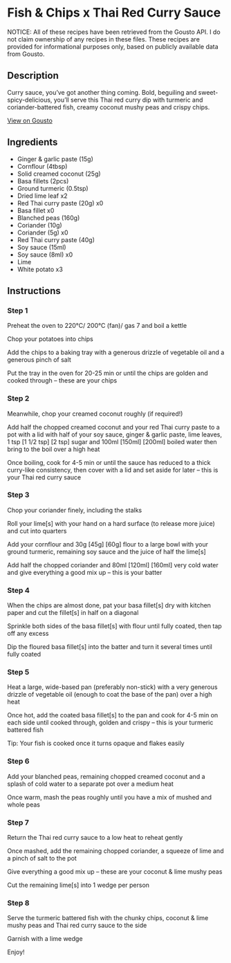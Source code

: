 # Fish & Chips x Thai Red Curry Sauce

NOTICE: All of these recipes have been retrieved from the Gousto API. I do not claim ownership of any recipes in these files. These recipes are provided for informational purposes only, based on publicly available data from Gousto.

## Description

Curry sauce, you’ve got another thing coming. Bold, beguiling and sweet-spicy-delicious, you’ll serve this Thai red curry dip with turmeric and coriander-battered fish, creamy coconut mushy peas and crispy chips. 

[View on Gousto](https://www.gousto.co.uk/recipes/cookbook/fish-chips-x-thai-red-curry-sauce)

## Ingredients

- Ginger & garlic paste (15g)
- Cornflour (4tbsp)
- Solid creamed coconut (25g)
- Basa fillets (2pcs)
- Ground turmeric (0.5tsp)
- Dried lime leaf x2
- Red Thai curry paste (20g) x0
- Basa fillet x0
- Blanched peas (160g)
- Coriander (10g)
- Coriander (5g) x0
- Red Thai curry paste (40g)
- Soy sauce (15ml)
- Soy sauce (8ml) x0
- Lime
- White potato x3

## Instructions


### Step 1

Preheat the oven to 220°C/ 200°C (fan)/ gas 7 and boil a kettle

Chop your potatoes into chips

Add the chips to a baking tray with a generous drizzle of vegetable oil and a generous pinch of salt

Put the tray in the oven for 20-25 min or until the chips are golden and cooked through – these are your chips


### Step 2

Meanwhile, chop your creamed coconut roughly (if required!)

Add half the chopped creamed coconut and your red Thai curry paste to a pot with a lid with half of your soy sauce, ginger & garlic paste, lime leaves, 1 tsp <span class="text-purple">[1 1/2 tsp]</span> <span class="text-danger">[2 tsp]</span> sugar and 100ml <span class="text-purple">[150ml] </span><span class="text-danger">[200ml]</span> boiled water then bring to the boil over a high heat

Once boiling, cook for 4-5 min or until the sauce has reduced to a thick curry-like consistency, then cover with a lid and set aside for later – this is your Thai red curry sauce


### Step 3

Chop your coriander finely, including the stalks

Roll your lime[s] with your hand on a hard surface (to release more juice) and cut into quarters

Add your cornflour and 30g <span class="text-purple">[45g] </span><span class="text-danger">[60g] </span>flour to a large bowl with your ground turmeric, remaining soy sauce and the juice of half the lime[s]

Add half the chopped coriander and 80ml <span class="text-purple">[120ml]</span> <span class="text-danger">[160ml]</span> very cold water and give everything a good mix up – this is your batter


### Step 4

When the chips are almost done, pat your basa fillet[s] dry with kitchen paper and cut the fillet[s] in half on a diagonal

Sprinkle both sides of the basa fillet[s] with flour until fully coated, then tap off any excess

Dip the floured basa fillet[s] into the batter and turn it several times until fully coated


### Step 5

Heat a large, wide-based pan (preferably non-stick) with a very generous drizzle of vegetable oil (enough to coat the base of the pan) over a high heat

Once hot, add the coated basa fillet[s] to the pan and cook for 4-5 min on each side until cooked through, golden and crispy – this is your turmeric battered fish

Tip: Your fish is cooked once it turns opaque and flakes easily


### Step 6

Add your blanched peas, remaining chopped creamed coconut and a splash of cold water to a separate pot over a medium heat

Once warm, mash the peas roughly until you have a mix of mushed and whole peas


### Step 7

Return the Thai red curry sauce to a low heat to reheat gently

Once mashed, add the remaining chopped coriander, a squeeze of lime and a pinch of salt to the pot

Give everything a good mix up – these are your coconut & lime mushy peas

Cut the remaining lime[s] into 1 wedge per person

### Step 8

Serve the turmeric battered fish with the chunky chips, coconut & lime mushy peas and Thai red curry sauce to the side

Garnish with a lime wedge

Enjoy!

